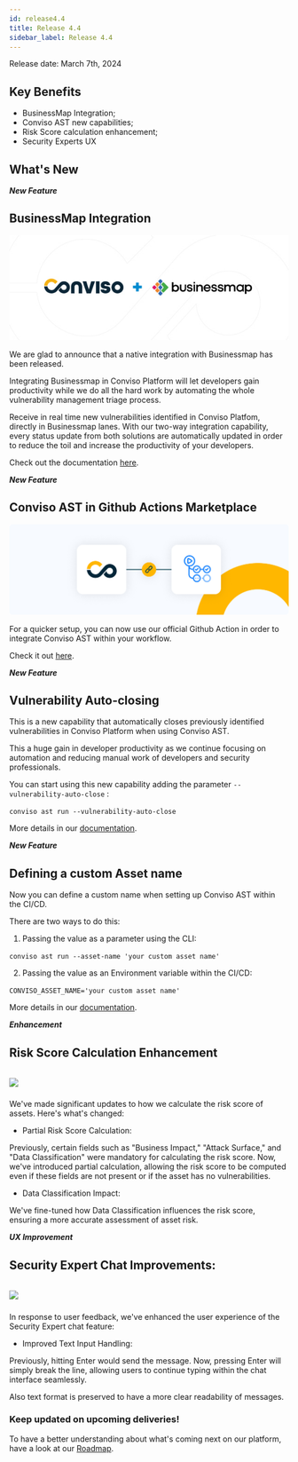 ```yaml
---
id: release4.4
title: Release 4.4
sidebar_label: Release 4.4
---
```


Release date: March 7th, 2024

## Key Benefits



*   BusinessMap Integration;
*   Conviso AST new capabilities;
*   Risk Score calculation enhancement;
*   Security Experts UX 



## What's New



**_New Feature_**

## BusinessMap Integration



<div style={{textAlign:'center'}}>

![img](../../static/img/conviso+businessMap-release-4.4.png)

</div>



We are glad to announce that a native integration with Businessmap has been released.

Integrating Businessmap in Conviso Platform will let developers gain productivity while we do all the hard work by automating the whole vulnerability management triage process.

Receive in real time new vulnerabilities identified in Conviso Platfom, directly in Businessmap lanes. With our two-way integration capability, every status update from both solutions are automatically updated in order to reduce the toil and increase the productivity of your developers.

Check out the documentation [here](https://docs.convisoappsec.com/integrations/businessmap).



**_New Feature_**

## Conviso AST in Github Actions Marketplace

<div style={{textAlign:'center'}}>

![img](../../static/img/convisoAST-github-actions-marketplace-release-4.4.png)

</div>

For a quicker setup, you can now use our official Github Action in order to integrate Conviso AST within your workflow.

Check it out [here](https://github.com/marketplace/actions/conviso-ast).



**_New Feature_**

## Vulnerability Auto-closing



This is a new capability that automatically closes previously identified vulnerabilities in Conviso Platform when using Conviso AST.

This a huge gain in developer productivity as we continue focusing on automation and reducing manual work of developers and security professionals.

You can start using this new capability adding the parameter `--vulnerability-auto-close` :



`conviso ast run --vulnerability-auto-close`



More details in our [documentation](https://docs.convisoappsec.com/cli/ast#auto-closing-vulnerabilities).



**_New Feature_**

## Defining a custom Asset name



Now you can define a custom name when setting up Conviso AST within the CI/CD.

There are two ways to do this:

1. Passing the value as a parameter using the CLI:

`conviso ast run --asset-name 'your custom asset name'`

2. Passing the value as an Environment variable within the CI/CD:

`CONVISO_ASSET_NAME='your custom asset name'`



More details in our [documentation](https://docs.convisoappsec.com/cli/ast#naming-an-asset).





**_Enhancement_**

## Risk Score Calculation Enhancement

## ![](https://t3016679.p.clickup-attachments.com/t3016679/fb5c0895-d011-41c2-a410-b456242cf3b1/partial-risk-score-release-4.4.png)

We've made significant updates to how we calculate the risk score of assets. Here's what's changed:



*   Partial Risk Score Calculation:

Previously, certain fields such as "Business Impact," "Attack Surface," and "Data Classification" were mandatory for calculating the risk score. Now, we've introduced partial calculation, allowing the risk score to be computed even if these fields are not present or if the asset has no vulnerabilities.

*   Data Classification Impact:

We've fine-tuned how Data Classification influences the risk score, ensuring a more accurate assessment of asset risk.



**_UX Improvement_**

## Security Expert Chat Improvements:

## ![](https://t3016679.p.clickup-attachments.com/t3016679/5994f2fe-9a73-4679-a4ba-74111784c4e0/security-expert-enter-key-release-4.4.gif)

In response to user feedback, we've enhanced the user experience of the Security Expert chat feature:



*   Improved Text Input Handling:

Previously, hitting Enter would send the message. Now, pressing Enter will simply break the line, allowing users to continue typing within the chat interface seamlessly.

Also text format is preserved to have a more clear readability of messages.



### Keep updated on upcoming deliveries!

To have a better understanding about what's coming next on our platform, have a look at our [Roadmap](https://sharing.clickup.com/3016679/b/h/2w1z7-101803/0f4cd1b4e98d956).